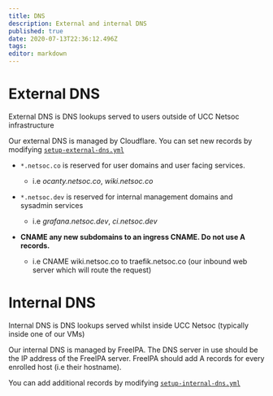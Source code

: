 ```yaml
---
title: DNS
description: External and internal DNS
published: true
date: 2020-07-13T22:36:12.496Z
tags: 
editor: markdown
---
```


# External DNS
External DNS is DNS lookups served to users outside of UCC Netsoc infrastructure

Our external DNS is managed by Cloudflare. You can set new records by modifying [`setup-external-dns.yml`](https://github.com/UCCNetsoc/NaC/blob/master/setup-external-dns.yml)


* `*.netsoc.co` is reserved for user domains and user facing services.
	* i.e _ocanty.netsoc.co_, _wiki.netsoc.co_

* `*.netsoc.dev` is reserved for internal management domains and sysadmin services
	* i.e _grafana.netsoc.dev_, _ci.netsoc.dev_
  
* **CNAME any new subdomains to an ingress CNAME. Do not use A records.**
	* i.e CNAME wiki.netsoc.co to traefik.netsoc.co (our inbound web server which will route the request)

# Internal DNS
Internal DNS is DNS lookups served whilst inside UCC Netsoc (typically inside one of our VMs)

Our internal DNS is managed by FreeIPA. The DNS server in use should be the IP address of the FreeIPA server.
FreeIPA should add A records for every enrolled host (i.e their hostname).

You can add additional records by modifying [`setup-internal-dns.yml`](https://github.com/UCCNetsoc/NaC/blob/master/setup-internal-dns.yml)